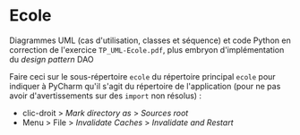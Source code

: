 # Ecole

Diagrammes UML (cas d'utilisation, classes et séquence) et
code Python en correction de l'exercice `TP_UML-Ecole.pdf`,
plus embryon d'implémentation du _design pattern_ DAO

Faire ceci sur le sous-répertoire `ecole` du répertoire principal `ecole` pour indiquer
à PyCharm qu'il s'agit du répertoire de l'application
(pour ne pas avoir d'avertissements sur des `import` non résolus) :
* clic-droit > _Mark directory as_ > _Sources root_
* Menu > File > _Invalidate Caches_ > _Invalidate and Restart_